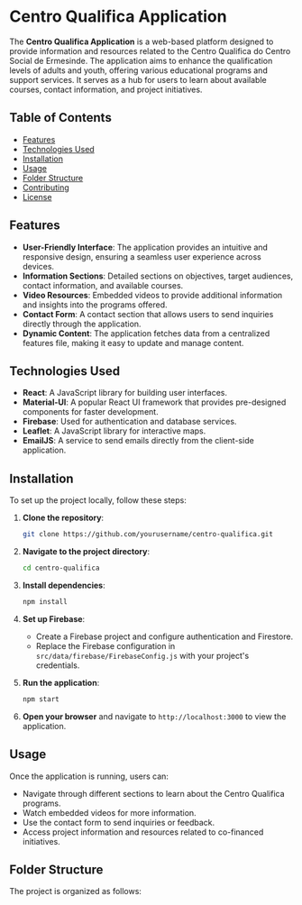 # Centro Qualifica Application

The **Centro Qualifica Application** is a web-based platform designed to provide information and resources related to the Centro Qualifica do Centro Social de Ermesinde. The application aims to enhance the qualification levels of adults and youth, offering various educational programs and support services. It serves as a hub for users to learn about available courses, contact information, and project initiatives.

## Table of Contents

- [Features](#features)
- [Technologies Used](#technologies-used)
- [Installation](#installation)
- [Usage](#usage)
- [Folder Structure](#folder-structure)
- [Contributing](#contributing)
- [License](#license)

## Features

- **User-Friendly Interface**: The application provides an intuitive and responsive design, ensuring a seamless user experience across devices.
- **Information Sections**: Detailed sections on objectives, target audiences, contact information, and available courses.
- **Video Resources**: Embedded videos to provide additional information and insights into the programs offered.
- **Contact Form**: A contact section that allows users to send inquiries directly through the application.
- **Dynamic Content**: The application fetches data from a centralized features file, making it easy to update and manage content.

## Technologies Used

- **React**: A JavaScript library for building user interfaces.
- **Material-UI**: A popular React UI framework that provides pre-designed components for faster development.
- **Firebase**: Used for authentication and database services.
- **Leaflet**: A JavaScript library for interactive maps.
- **EmailJS**: A service to send emails directly from the client-side application.

## Installation

To set up the project locally, follow these steps:

1. **Clone the repository**:
   ```bash
   git clone https://github.com/yourusername/centro-qualifica.git
   ```

2. **Navigate to the project directory**:
   ```bash
   cd centro-qualifica
   ```

3. **Install dependencies**:
   ```bash
   npm install
   ```

4. **Set up Firebase**:
   - Create a Firebase project and configure authentication and Firestore.
   - Replace the Firebase configuration in `src/data/firebase/FirebaseConfig.js` with your project's credentials.

5. **Run the application**:
   ```bash
   npm start
   ```

6. **Open your browser** and navigate to `http://localhost:3000` to view the application.

## Usage

Once the application is running, users can:

- Navigate through different sections to learn about the Centro Qualifica programs.
- Watch embedded videos for more information.
- Use the contact form to send inquiries or feedback.
- Access project information and resources related to co-financed initiatives.

## Folder Structure

The project is organized as follows:
